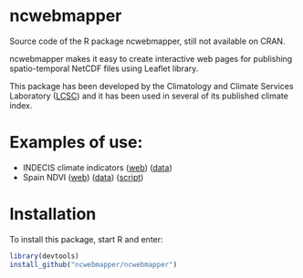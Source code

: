 [comment]: <> (Ejemplos:)
[comment]: <> (https://github.com/r-spatial/sf)
[comment]: <> (https://github.com/MuDestructor/SPEI)
[comment]: <> (https://github.com/rspatial/raster/)

# ncwebmapper
Source code of the R package ncwebmapper, still not available on CRAN.

ncwebmapper makes it easy to create interactive web pages for publishing spatio-temporal NetCDF files using Leaflet library.

This package has been developed by the Climatology and Climate Services Laboratory ([LCSC](http://spread.csic.es)) and it has been used in several of its published climate index.

# Examples of use:
* INDECIS climate indicators ([web](https://indecis.csic.es)) ([data](https://indecis.csic.es/nc))
* Spain NDVI ([web](https://spainndvi.csic.es)) ([data](https://spainndvi.csic.es/nc)) ([script](https://github.com/MuDestructor/tools/blob/master/ndvi.R))

# Installation
To install this package, start R and enter: 
```r
library(devtools)
install_github("ncwebmapper/ncwebmapper")
```
